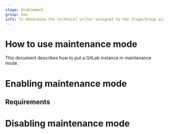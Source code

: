 ```yaml
---
stage: Enablement
group: Geo
info: To determine the technical writer assigned to the Stage/Group associated with this page, see https://about.gitlab.com/handbook/engineering/ux/technical-writing/#assignments
---
```


# How to use maintenance mode

This document describes how to put a GitLab instance in maintenance mode.

# Enabling maintenance mode

## Requirements

# Disabling maintenance mode
